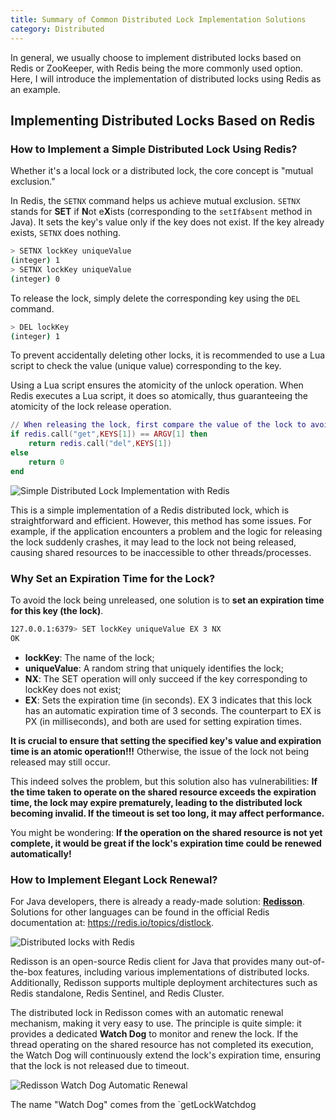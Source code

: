 ```yaml
---
title: Summary of Common Distributed Lock Implementation Solutions
category: Distributed
---
```


<!-- @include: @small-advertisement.snippet.md -->

In general, we usually choose to implement distributed locks based on Redis or ZooKeeper, with Redis being the more commonly used option. Here, I will introduce the implementation of distributed locks using Redis as an example.

## Implementing Distributed Locks Based on Redis

### How to Implement a Simple Distributed Lock Using Redis?

Whether it's a local lock or a distributed lock, the core concept is "mutual exclusion."

In Redis, the `SETNX` command helps us achieve mutual exclusion. `SETNX` stands for **SET** if **N**ot e**X**ists (corresponding to the `setIfAbsent` method in Java). It sets the key's value only if the key does not exist. If the key already exists, `SETNX` does nothing.

```bash
> SETNX lockKey uniqueValue
(integer) 1
> SETNX lockKey uniqueValue
(integer) 0
```

To release the lock, simply delete the corresponding key using the `DEL` command.

```bash
> DEL lockKey
(integer) 1
```

To prevent accidentally deleting other locks, it is recommended to use a Lua script to check the value (unique value) corresponding to the key.

Using a Lua script ensures the atomicity of the unlock operation. When Redis executes a Lua script, it does so atomically, thus guaranteeing the atomicity of the lock release operation.

```lua
// When releasing the lock, first compare the value of the lock to avoid accidental release
if redis.call("get",KEYS[1]) == ARGV[1] then
    return redis.call("del",KEYS[1])
else
    return 0
end
```

![Simple Distributed Lock Implementation with Redis](https://oss.javaguide.cn/github/javaguide/distributed-system/distributed-lock/distributed-lock-setnx.png)

This is a simple implementation of a Redis distributed lock, which is straightforward and efficient. However, this method has some issues. For example, if the application encounters a problem and the logic for releasing the lock suddenly crashes, it may lead to the lock not being released, causing shared resources to be inaccessible to other threads/processes.

### Why Set an Expiration Time for the Lock?

To avoid the lock being unreleased, one solution is to **set an expiration time for this key (the lock)**.

```bash
127.0.0.1:6379> SET lockKey uniqueValue EX 3 NX
OK
```

- **lockKey**: The name of the lock;
- **uniqueValue**: A random string that uniquely identifies the lock;
- **NX**: The SET operation will only succeed if the key corresponding to lockKey does not exist;
- **EX**: Sets the expiration time (in seconds). EX 3 indicates that this lock has an automatic expiration time of 3 seconds. The counterpart to EX is PX (in milliseconds), and both are used for setting expiration times.

**It is crucial to ensure that setting the specified key's value and expiration time is an atomic operation!!!** Otherwise, the issue of the lock not being released may still occur.

This indeed solves the problem, but this solution also has vulnerabilities: **If the time taken to operate on the shared resource exceeds the expiration time, the lock may expire prematurely, leading to the distributed lock becoming invalid. If the timeout is set too long, it may affect performance.**

You might be wondering: **If the operation on the shared resource is not yet complete, it would be great if the lock's expiration time could be renewed automatically!**

### How to Implement Elegant Lock Renewal?

For Java developers, there is already a ready-made solution: **[Redisson](https://github.com/redisson/redisson)**. Solutions for other languages can be found in the official Redis documentation at: <https://redis.io/topics/distlock>.

![Distributed locks with Redis](https://oss.javaguide.cn/github/javaguide/redis-distributed-lock.png)

Redisson is an open-source Redis client for Java that provides many out-of-the-box features, including various implementations of distributed locks. Additionally, Redisson supports multiple deployment architectures such as Redis standalone, Redis Sentinel, and Redis Cluster.

The distributed lock in Redisson comes with an automatic renewal mechanism, making it very easy to use. The principle is quite simple: it provides a dedicated **Watch Dog** to monitor and renew the lock. If the thread operating on the shared resource has not completed its execution, the Watch Dog will continuously extend the lock's expiration time, ensuring that the lock is not released due to timeout.

![Redisson Watch Dog Automatic Renewal](https://oss.javaguide.cn/github/javaguide/distributed-system/distributed-lock/distributed-lock-redisson-renew-expiration.png)

The name "Watch Dog" comes from the \`getLockWatchdog
